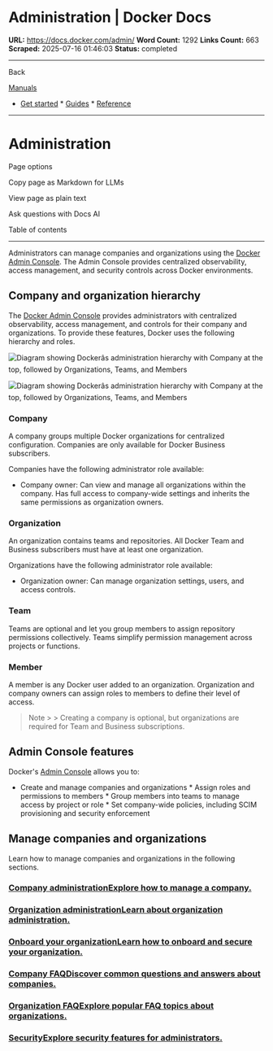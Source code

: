 # Administration | Docker Docs

**URL:** https://docs.docker.com/admin/
**Word Count:** 1292
**Links Count:** 663
**Scraped:** 2025-07-16 01:46:03
**Status:** completed

---

Back

[Manuals](https://docs.docker.com/manuals/)

  * [Get started](https://docs.docker.com/get-started/)   * [Guides](https://docs.docker.com/guides/)   * [Reference](https://docs.docker.com/reference/)

* * *

# Administration

Page options

Copy page as Markdown for LLMs

View page as plain text

Ask questions with Docs AI

Table of contents

* * *

Administrators can manage companies and organizations using the [Docker Admin Console](https://app.docker.com/admin). The Admin Console provides centralized observability, access management, and security controls across Docker environments.

## Company and organization hierarchy

The [Docker Admin Console](https://app.docker.com/admin) provides administrators with centralized observability, access management, and controls for their company and organizations. To provide these features, Docker uses the following hierarchy and roles.

![Diagram showing Dockerâs administration hierarchy with Company at the top, followed by Organizations, Teams, and Members](https://docs.docker.com/admin/images/docker-admin-structure.webp)

![Diagram showing Dockerâs administration hierarchy with Company at the top, followed by Organizations, Teams, and Members](https://docs.docker.com/admin/images/docker-admin-structure.webp)

### Company

A company groups multiple Docker organizations for centralized configuration. Companies are only available for Docker Business subscribers.

Companies have the following administrator role available:

  * Company owner: Can view and manage all organizations within the company. Has full access to company-wide settings and inherits the same permissions as organization owners.

### Organization

An organization contains teams and repositories. All Docker Team and Business subscribers must have at least one organization.

Organizations have the following administrator role available:

  * Organization owner: Can manage organization settings, users, and access controls.

### Team

Teams are optional and let you group members to assign repository permissions collectively. Teams simplify permission management across projects or functions.

### Member

A member is any Docker user added to an organization. Organization and company owners can assign roles to members to define their level of access.

> Note >  > Creating a company is optional, but organizations are required for Team and Business subscriptions.

## Admin Console features

Docker's [Admin Console](https://app.docker.com/admin) allows you to:

  * Create and manage companies and organizations   * Assign roles and permissions to members   * Group members into teams to manage access by project or role   * Set company-wide policies, including SCIM provisioning and security enforcement

## Manage companies and organizations

Learn how to manage companies and organizations in the following sections.

### [Company administrationExplore how to manage a company.](https://docs.docker.com/admin/company/)

### [Organization administrationLearn about organization administration.](https://docs.docker.com/admin/organization/)

### [Onboard your organizationLearn how to onboard and secure your organization.](https://docs.docker.com/admin/organization/onboard)

### [Company FAQDiscover common questions and answers about companies.](https://docs.docker.com/faq/admin/company-faqs/)

### [Organization FAQExplore popular FAQ topics about organizations.](https://docs.docker.com/faq/admin/organization-faqs/)

### [SecurityExplore security features for administrators.](https://docs.docker.com/security/)